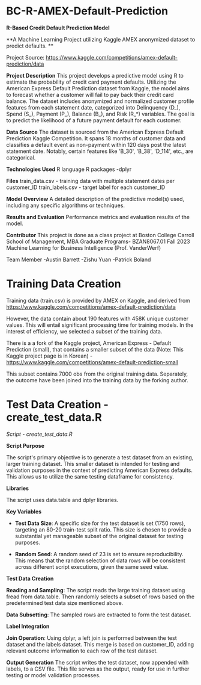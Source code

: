 # BC-R-AMEX-Default-Prediction
**R-Based Credit Default Prediction Model**


**A Machine Learning Project utilizing Kaggle AMEX anonymized dataset to predict defaults. **

Project Source:
https://www.kaggle.com/competitions/amex-default-prediction/data

**Project Description**
This project develops a predictive model using R to estimate the probability of credit card payment defaults. Utilizing the American Express Default Prediction dataset from Kaggle, the model aims to forecast whether a customer will fail to pay back their credit card balance. The dataset includes anonymized and normalized customer profile features from each statement date, categorized into Delinquency (D_), Spend (S_), Payment (P_), Balance (B_), and Risk (R_*) variables. The goal is to predict the likelihood of a future payment default for each customer.

**Data Source**
The dataset is sourced from the American Express Default Prediction Kaggle Competition. It spans 18 months of customer data and classifies a default event as non-payment within 120 days post the latest statement date. Notably, certain features like 'B_30', 'B_38', 'D_114', etc., are categorical.

**Technologies Used**
R language
R packages
  -dplyr

**Files**
train_data.csv - training data with multiple statement dates per customer_ID
train_labels.csv - target label for each customer_ID

**Model Overview**
A detailed description of the predictive model(s) used, including any specific algorithms or techniques.

**Results and Evaluation**
Performance metrics and evaluation results of the model.

**Contributor**
This project is done as a class project at Boston College Carroll School of Management, MBA Graduate Programs- 
BZAN8067.01 Fall 2023 Machine Learning for Business Intelligence (Prof. VanderWerf)

  Team Member
    -Austin Barrett
    -Zishu Yuan
    -Patrick Boland

# Training Data Creation
Training data (train.csv) is provided by AMEX on Kaggle, and derived from https://www.kaggle.com/competitions/amex-default-prediction/data

However, the data contain about 190 features with 458K unique customer values. This will entail significant processing time for training models. In the interest of efficiency, we selected a subset of the training data. 

There is a a fork of the Kaggle project, American Express - Default Prediction (small), that contains a smaller subset of the data (Note: This Kaggle project page is in Korean) -
https://www.kaggle.com/competitions/amex-default-prediction-small

This subset contains 7000 obs from the original training data. Separately, the outcome have been joined into the training data by the forking author.

# Test Data Creation - create_test_data.R

*Script - create_test_data.R*

**Script Purpose**

The script's primary objective is to generate a test dataset from an existing, larger training dataset. This smaller dataset is intended for testing and validation purposes in the context of predicting American Express defaults. This allows us to utilize the same testing dataframe for consistency.

**Libraries**

The script uses data.table and dplyr libraries.

**Key Variables**


* **Test Data Size**: A specific size for the test dataset is set (1750 rows), targeting an 80-20 train-test split ratio. This size is chosen to provide a substantial yet manageable subset of the original dataset for testing purposes.

* **Random Seed**: A random seed of 23 is set to ensure reproducibility. This means that the random selection of data rows will be consistent across different script executions, given the same seed value.

**Test Data Creation**

**Reading and Sampling**: The script reads the large training dataset using fread from data.table. Then randomly selects a subset of rows based on the predetermined test data size mentioned above.

**Data Subsetting**: The sampled rows are extracted to form the test dataset.

**Label Integration**

**Join Operation**: Using dplyr, a left join is performed between the test dataset and the labels dataset. This merge is based on customer_ID, adding relevant outcome information to each row of the test dataset.

**Output Generation**
The script writes the test dataset, now appended with labels, to a CSV file. This file serves as the output, ready for use in further testing or model validation processes.





    


